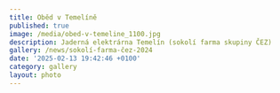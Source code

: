 ```yaml
---
title: Oběd v Temelíně
published: true
image: /media/obed-v-temeline_1100.jpg
description: Jaderná elektrárna Temelín (sokolí farma skupiny ČEZ)
gallery: /news/sokolí-farma-čez-2024
date: '2025-02-13 19:42:46 +0100'
category: gallery
layout: photo
---
```


